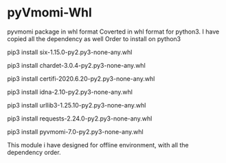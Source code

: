 # pyVmomi-Whl
pyvmomi package in whl format
Coverted in whl format for python3. I have copied all the dependency as well
Order to install on python3

pip3 install six-1.15.0-py2.py3-none-any.whl

pip3 install chardet-3.0.4-py2.py3-none-any.whl

pip3 install certifi-2020.6.20-py2.py3-none-any.whl

pip3 install idna-2.10-py2.py3-none-any.whl

pip3 install urllib3-1.25.10-py2.py3-none-any.whl

pip3 install requests-2.24.0-py2.py3-none-any.whl

pip3 install pyvmomi-7.0-py2.py3-none-any.whl

This module i have designed for offline environment, with all the dependency order.
